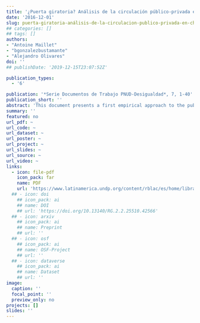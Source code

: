 ```yaml
---
title: '¿Puerta giratoria? Análisis de la circulación público-privada en Chile (2000-2014)'
date: '2016-12-01'
slug: puerta-giratoria-análisis-de-la-circulacion-publico-privada-en-chile
## categories: []
## tags: []
authors:
- "Antoine Maillet"
- "bgonzalezbustamante"
- "Alejandro Olivares"
doi: ''
## publishDate: '2019-12-15T23:07:52Z'

publication_types:
  - '6'

publication: '*Serie Documentos de Trabajo PNUD-Desigualdad*, 7, 1-40'
publication_short: ''
abstract: 'This document presents a first empirical approach to the public-private circulation in Chile, demonstrating its existence and drawing a preliminary analysis of its determinants. Based on a universe of 386 individuals that were ministers, undersecretaries, and superintendents during the governments of Ricardo Lagos, Michelle Bachelet, and Sebastián Piñera, the political-professional trajectories with focus on the transition between private and public sectors are analysed. Two types of paths are examined: private-public circulation in general terms, as well as the movements inside the same economic area, which is defined as the revolving door. Generally speaking, sex, being an economist or lawyer and especially a trajectory linked to the private sector are statistically significant variable with positive coefficients to explain the public-private circulation. On the other hand, it is relevant but decreases the likelihood of circulation, the partisanship. This effect is different according to the government and the position.'
summary: ''
featured: no
url_pdf: ~
url_code: ~
url_dataset: ~
url_poster: ~
url_project: ~
url_slides: ~
url_source: ~
url_video: ~
links:
  - icon: file-pdf
    icon_pack: far
    name: PDF
    url: 'https://www.latinamerica.undp.org/content/rblac/es/home/library/democratic_governance/-puerta-giratoria--analisis-de-la-circulacion-publico-privada-en.html'
  ## - icon: doi
    ## icon_pack: ai
    ## name: DOI
    ## url: 'https://doi.org/10.13140/RG.2.2.25510.42566'
  ## - icon: arxiv
    ## icon_pack: ai
    ## name: Preprint
    ## url: ''
  ## - icon: osf
    ## icon_pack: ai
    ## name: OSF-Project
    ## url: ''
  ## - icon: dataverse
    ## icon_pack: ai
    ## name: Dataset
    ## url: ''
image:
  caption: ''
  focal_point: ''
  preview_only: no
projects: []
slides: ''
---
```

